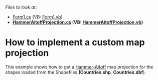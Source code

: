 <!-- default file list -->
*Files to look at*:

* [Form1.cs](./CS/CustomProjection/Form1.cs) (VB: [Form1.vb](./VB/CustomProjection/Form1.vb))
* **[HammerAitoffProjection.cs](./CS/CustomProjection/HammerAitoffProjection.cs) (VB: [HammerAitoffProjection.vb](./VB/CustomProjection/HammerAitoffProjection.vb))**
<!-- default file list end -->
# How to implement a custom map projection


<p>This example shows how to get a <a href="http://paulbourke.net/geometry/transformationprojection/"><u>Hammer-Aitoff</u></a> map projection for the shapes loaded from the Shapefiles <strong>(Countries.shp</strong>, <strong>Countries.dbf</strong>).</p><p><br />
</p>

<br/>


